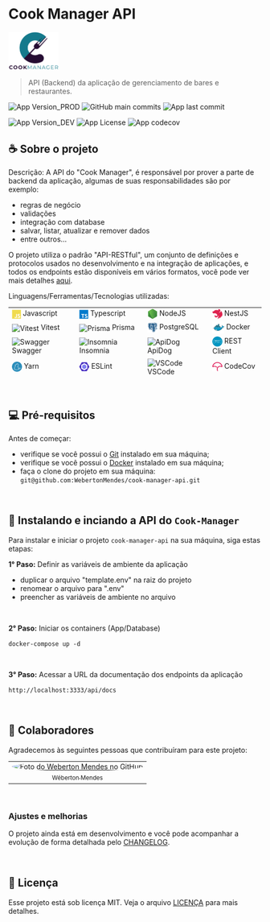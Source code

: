 # Cook Manager API

<picture>
  <source media="(prefers-color-scheme: dark)" srcset="https://raw.githubusercontent.com/WebertonMendes/cook-manager-api/development/docs/images/logo_dark.png" />
  <img src="https://raw.githubusercontent.com/WebertonMendes/cook-manager-api/development/docs/images/logo.png" width="100" alt="Cook Manager Logo" />
</picture>

<br/>

> API (Backend) da aplicação de gerenciamento de bares e restaurantes.

![App Version_PROD](https://img.shields.io/badge/dynamic/json?url=https://raw.githubusercontent.com/WebertonMendes/cook-manager-api/main/package.json&query=version&style=for-the-badge&logo=nestjs&label=VERSION_PROD&color=157a8c)
![GitHub main commits](https://img.shields.io/github/commit-activity/t/WebertonMendes/cook-manager-api/main?style=for-the-badge&color=157a8c)
![App last commit](https://img.shields.io/github/last-commit/WebertonMendes/cook-manager-api/development?style=for-the-badge&color=157a8c)

![App Version_DEV](https://img.shields.io/badge/dynamic/json?url=https://raw.githubusercontent.com/WebertonMendes/cook-manager-api/development/package.json&query=version&style=for-the-badge&logo=nestjs&label=VERSION_DEV&color=157a8c)
![App License](https://img.shields.io/github/license/WebertonMendes/cook-manager-api?style=for-the-badge&color=157a8c)
![App codecov](https://img.shields.io/codecov/c/github/WebertonMendes/cook-manager-api?style=for-the-badge&logo=codecov)

## ☕ Sobre o projeto

Descrição: A API do "Cook Manager", é responsável por prover a parte de backend da aplicação, algumas de suas responsabilidades são por exemplo:

- regras de negócio
- validações
- integração com database
- salvar, listar, atualizar e remover dados
- entre outros...

O projeto utiliza o padrão "API-RESTful", um conjunto de definições e protocolos usados no desenvolvimento e na integração de aplicações, e todos os endpoints estão disponíveis em vários formatos, você pode ver mais detalhes [aqui](docs/README.md).
<br/>

Linguagens/Ferramentas/Tecnologias utilizadas:

<table>
  <tr>
    <td style="border-bottom-style: hidden;">
      <img  align="center" alt="Javascript" width="18" src="https://raw.githubusercontent.com/devicons/devicon/master/icons/javascript/javascript-plain.svg"> Javascript
    </td>
    <td style="border-bottom-style: hidden;">
      <img align="center" alt="Typescript" width="18" src="https://raw.githubusercontent.com/devicons/devicon/master/icons/typescript/typescript-plain.svg"> Typescript
    </td>
    <td style="border-bottom-style: hidden;">
      <img align="center" alt="NodeJS" width="20" src="https://raw.githubusercontent.com/devicons/devicon/master/icons/nodejs/nodejs-original.svg"> NodeJS
    </td>
    <td style="border-bottom-style: hidden;">
      <img align="center" alt="NestJS" width="20" src="https://raw.githubusercontent.com/devicons/devicon/master/icons/nestjs/nestjs-plain.svg"> NestJS
    </td>
  </tr>
  <tr>
    <td style="border-bottom-style: hidden;">
      <img align="center" alt="Vitest" width="22" src="https://avatars.githubusercontent.com/u/95747107"> Vitest
    </td>
    <td style="border-bottom-style: hidden;">
      <img align="center" alt="Prisma" width="20" src="https://avatars.githubusercontent.com/u/17219288"> Prisma
    </td>
    <td style="border-bottom-style: hidden;">
      <img align="center" alt="PostgreSQL" width="20" src="https://raw.githubusercontent.com/devicons/devicon/master/icons/postgresql/postgresql-plain.svg"> PostgreSQL
    </td>
    <td style="border-bottom-style: hidden;">
      <img align="center" alt="Docker" width="24" src="https://raw.githubusercontent.com/devicons/devicon/master/icons/docker/docker-original.svg"> Docker
    </td>
  </tr>
  <tr>
    <td style="border-bottom-style: hidden;">
      <img align="center" alt="Swagger" width="20" src="https://user-images.githubusercontent.com/25181517/186711335-a3729606-5a78-4496-9a36-06efcc74f800.png"> Swagger
    </td>
    <td style="border-bottom-style: hidden;">
      <img align="center" alt="Insomnia" width="20" src="https://raw.githubusercontent.com/Kong/insomnia/develop/packages/insomnia/src/icons/icon.ico"> Insomnia
    </td>
    <td style="border-bottom-style: hidden;">
      <img align="center" alt="ApiDog" width="18" src="https://pbs.twimg.com/profile_images/1566674124629352448/HhHsOn-V_400x400.jpg"> ApiDog
    </td>
    <td style="border-bottom-style: hidden;">
      <img align="center" alt="REST Client" width="20" src="https://raw.githubusercontent.com/Huachao/vscode-restclient/master/images/rest_icon.png"> REST Client
    </td>
  </tr>
  <tr>
    <td style="border-bottom-style: hidden;">
      <img align="center" alt="Yarn" width="20" src="https://raw.githubusercontent.com/devicons/devicon/55609aa5bd817ff167afce0d965585c92040787a/icons/yarn/yarn-original.svg"> Yarn
    </td>
    <td style="border-bottom-style: hidden;">
      <img align="center" alt="ESLint" width="20" src="https://raw.githubusercontent.com/devicons/devicon/55609aa5bd817ff167afce0d965585c92040787a/icons/eslint/eslint-original.svg"> ESLint
    </td>
    <td style="border-bottom-style: hidden;">
      <img align="center" alt="VSCode" width="20" src="https://user-images.githubusercontent.com/25181517/192108891-d86b6220-e232-423a-bf5f-90903e6887c3.png"> VSCode
    </td>
    <td style="border-bottom-style: hidden;">
      <img align="center" alt="CodeCov" width="20" src="https://raw.githubusercontent.com/devicons/devicon/55609aa5bd817ff167afce0d965585c92040787a/icons/codecov/codecov-plain.svg"> CodeCov
    </td>
  </tr>
</table>

<br/>

## 💻 Pré-requisitos

Antes de começar:

- verifique se você possui o [Git](https://git-scm.com/downloads) instalado em sua máquina;
- verifique se você possui o [Docker](https://docs.docker.com/get-docker/) instalado em sua máquina;
- faça o clone do projeto em sua máquina: `git@github.com:WebertonMendes/cook-manager-api.git`

<br/>

## 🚀 Instalando e inciando a API do `Cook-Manager`

Para instalar e iniciar o projeto `cook-manager-api` na sua máquina, siga estas etapas:

**1° Paso:** Definir as variáveis de ambiente da aplicação

- duplicar o arquivo "template.env" na raiz do projeto
- renomear o arquivo para ".env"
- preencher as variáveis de ambiente no arquivo

<br/>

**2° Paso:** Iniciar os containers (App/Database)

```
docker-compose up -d
```

<br/>

**3° Paso:** Acessar a URL da documentação dos endpoints da aplicação

```
http://localhost:3333/api/docs
```

<br/>

## 🤝 Colaboradores

Agradecemos às seguintes pessoas que contribuíram para este projeto:

<table>
  <tr>
    <td align="center">
      <a
        href="https://github.com/WebertonMendes"
        title="Wéberton Mendes"
      >
        <img
          src="https://avatars3.githubusercontent.com/u/61299096"
          alt="Foto do Weberton Mendes no GitHub"
          width="100px;"
          style="border-radius:50%;"
        />
        <br/>
        <sub>Wéberton Mendes</sub>
      </a>
    </td>
  </tr>
</table>

<br/>

### Ajustes e melhorias

O projeto ainda está em desenvolvimento e você pode acompanhar a evolução de forma detalhada pelo [CHANGELOG](CHANGELOG.md).

<br/>

## 📝 Licença

Esse projeto está sob licença MIT. Veja o arquivo [LICENÇA](LICENSE.md) para mais detalhes.
